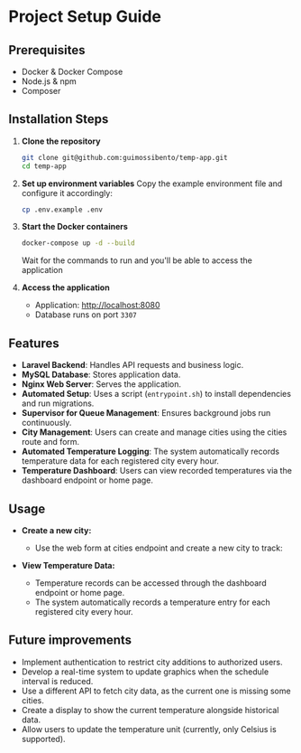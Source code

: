 # Project Setup Guide

## Prerequisites
- Docker & Docker Compose
- Node.js & npm
- Composer

## Installation Steps

1. **Clone the repository**
   ```sh
   git clone git@github.com:guimossibento/temp-app.git
   cd temp-app
   ```

2. **Set up environment variables**
   Copy the example environment file and configure it accordingly:
   ```sh
   cp .env.example .env
   ```

3. **Start the Docker containers**
   ```sh
   docker-compose up -d --build
   ```
   Wait for the commands to run and you'll be able to access the application


5. **Access the application**
    - Application: [http://localhost:8080](http://localhost:8080)
    - Database runs on port `3307`

## Features

- **Laravel Backend**: Handles API requests and business logic.
- **MySQL Database**: Stores application data.
- **Nginx Web Server**: Serves the application.
- **Automated Setup**: Uses a script (`entrypoint.sh`) to install dependencies and run migrations.
- **Supervisor for Queue Management**: Ensures background jobs run continuously.
- **City Management**: Users can create and manage cities using the cities route and form.
- **Automated Temperature Logging**: The system automatically records temperature data for each registered city every hour.
- **Temperature Dashboard**: Users can view recorded temperatures via the dashboard endpoint or home page.

## Usage

- **Create a new city:**
    - Use the web form at cities endpoint and create a new city to track:

- **View Temperature Data:**
    - Temperature records can be accessed through the dashboard endpoint or home page.
    - The system automatically records a temperature entry for each registered city every hour.


## Future improvements

- Implement authentication to restrict city additions to authorized users.
- Develop a real-time system to update graphics when the schedule interval is reduced.
- Use a different API to fetch city data, as the current one is missing some cities.
- Create a display to show the current temperature alongside historical data.
- Allow users to update the temperature unit (currently, only Celsius is supported).
